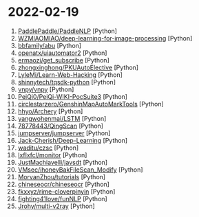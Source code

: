 # 2022-02-19

1. [PaddlePaddle/PaddleNLP](https://github.com/PaddlePaddle/PaddleNLP "Easy-to-use and Fast NLP library with awesome model zoo, supporting wide-range of NLP tasks from research to industrial applications.") [Python]
2. [WZMIAOMIAO/deep-learning-for-image-processing](https://github.com/WZMIAOMIAO/deep-learning-for-image-processing "deep learning for image processing including classification and object-detection etc.") [Python]
3. [bbfamily/abu](https://github.com/bbfamily/abu "阿布量化交易系统(股票，期权，期货，比特币，机器学习) 基于python的开源量化交易，量化投资架构") [Python]
4. [openatx/uiautomator2](https://github.com/openatx/uiautomator2 "Android Uiautomator2 Python Wrapper") [Python]
5. [ermaozi/get_subscribe](https://github.com/ermaozi/get_subscribe "✈️ 免费机场 / 免费VPN -> 自动获取免 clash/v2ray/trojan/sr/ssr 订阅链接，间隔12小时持续更新 | 科学上网 | 翻墙") [Python]
6. [zhongxinghong/PKUAutoElective](https://github.com/zhongxinghong/PKUAutoElective "北大选课网补退选阶段自动选课小工具") [Python]
7. [LyleMi/Learn-Web-Hacking](https://github.com/LyleMi/Learn-Web-Hacking "Study Notes For Web Hacking / Web安全学习笔记") [Python]
8. [shinnytech/tqsdk-python](https://github.com/shinnytech/tqsdk-python "天勤量化开发包, 期货量化, 实时行情/历史数据/实盘交易") [Python]
9. [vnpy/vnpy](https://github.com/vnpy/vnpy "基于Python的开源量化交易平台开发框架") [Python]
10. [PeiQi0/PeiQi-WIKI-PocSuite3](https://github.com/PeiQi0/PeiQi-WIKI-PocSuite3 "基于Pocsuite3框架的 POC/EXP ✨") [Python]
11. [circlestarzero/GenshinMapAutoMarkTools](https://github.com/circlestarzero/GenshinMapAutoMarkTools "Tools To add/delete/refresh resources mark in Genshin_Impact Map") [Python]
12. [hhyo/Archery](https://github.com/hhyo/Archery "SQL 审核查询平台") [Python]
13. [yangwohenmai/LSTM](https://github.com/yangwohenmai/LSTM "基于LSTM神经网络的时间序列预测") [Python]
14. [78778443/QingScan](https://github.com/78778443/QingScan "一个漏洞扫描器粘合剂,添加目标后30款工具自动调用；支持 web扫描、系统扫描、子域名收集、目录扫描、主机扫描、主机发现、组件识别、URL爬虫、XRAY扫描、AWVS自动扫描、POC批量验证，SSH批量测试、vulmap。") [Python]
15. [jumpserver/jumpserver](https://github.com/jumpserver/jumpserver "JumpServer 是全球首款开源的堡垒机，是符合 4A 的专业运维安全审计系统。") [Python]
16. [Jack-Cherish/Deep-Learning](https://github.com/Jack-Cherish/Deep-Learning "💻深度学习实战：手写数字识别、Discuz验证码识别、垃圾分类、语义分割") [Python]
17. [waditu/czsc](https://github.com/waditu/czsc "缠中说禅技术分析工具；缠论；股票；期货；Quant；量化交易") [Python]
18. [lxflxfcl/monitor](https://github.com/lxflxfcl/monitor "漏洞监控平台——Monitor。目前实现了监控GitHub、微软、CNNVD三者的漏洞信息，并使用企业微信实时推送。还可以使用邮箱推送，默认关闭。") [Python]
19. [JustMachiavelli/javsdt](https://github.com/JustMachiavelli/javsdt "影片信息整理工具，抓取元数据nfo，自定义重命名文件(夹)，下载fanart裁剪poster，为emby、kodi、极影派铺路。") [Python]
20. [VMsec/ihoneyBakFileScan_Modify](https://github.com/VMsec/ihoneyBakFileScan_Modify "批量网站备份文件扫描器，增加文件规则，优化内存占用") [Python]
21. [MorvanZhou/tutorials](https://github.com/MorvanZhou/tutorials "机器学习相关教程") [Python]
22. [chineseocr/chineseocr](https://github.com/chineseocr/chineseocr "yolo3+ocr") [Python]
23. [fkxxyz/rime-cloverpinyin](https://github.com/fkxxyz/rime-cloverpinyin "🍀️四叶草拼音输入方案，做最好用的基于rime开源的简体拼音输入方案！") [Python]
24. [fighting41love/funNLP](https://github.com/fighting41love/funNLP "中英文敏感词、语言检测、中外手机/电话归属地/运营商查询、名字推断性别、手机号抽取、身份证抽取、邮箱抽取、中日文人名库、中文缩写库、拆字词典、词汇情感值、停用词、反动词表、暴恐词表、繁简体转换、英文模拟中文发音、汪峰歌词生成器、职业名称词库、同义词库、反义词库、否定词库、汽车品牌词库、汽车零件词库、连续英文切割、各种中文词向量、公司名字大全、古诗词库、IT词库、财经词库、成语词库、地名词库、历史名人词库、诗词词库、医学词库、饮食词库、法律词库、汽车词库、动物词库、中文聊天语料、中文谣言数据、百度中文问答数据集、句子相似度匹配算法集合、bert资源、文本生成&摘要相关工具、cocoNLP信息抽取工具、国内电话号码正则匹配、清华大学XLORE:中英文跨语言百科知识图谱、清华大学人工智能技术…") [Python]
25. [Jrohy/multi-v2ray](https://github.com/Jrohy/multi-v2ray "v2ray/xray多用户管理部署程序") [Python]
